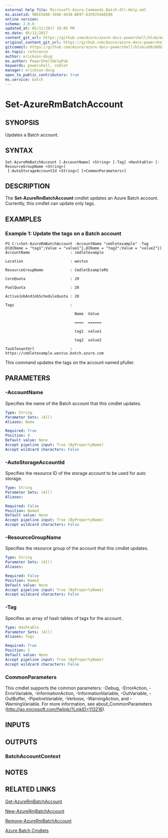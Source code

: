 ```yaml
---
external help file: Microsoft.Azure.Commands.Batch.dll-Help.xml
ms.assetid: 9BEE5888-304D-4438-BE97-D1FE254AEE98
online version:
schema: 2.0.0
updated_at: 05/11/2017 18:05 PM
ms.date: 05/11/2017
content_git_url: https://github.com/Azure/azure-docs-powershell/blob/master/azureps-cmdlets-docs/ResourceManager/AzureRM.Batch/v3.0.0/Set-AzureRmBatchAccount.md
original_content_git_url: https://github.com/Azure/azure-docs-powershell/blob/master/azureps-cmdlets-docs/ResourceManager/AzureRM.Batch/v3.0.0/Set-AzureRmBatchAccount.md
gitcommit: https://github.com/Azure/azure-docs-powershell/blob/a9b160b3b332c6a38589f1828b17cf2391c2454e
ms.topic: reference
author: erickson-doug
ms.author: PowerShellHelpPub
keywords: powershell, cmdlet
manager: erickson-doug
open_to_public_contributors: true
ms.service: batch
---
```


# Set-AzureRmBatchAccount

## SYNOPSIS
Updates a Batch account.

## SYNTAX

```
Set-AzureRmBatchAccount [-AccountName] <String> [-Tag] <Hashtable> [-ResourceGroupName <String>]
 [-AutoStorageAccountId <String>] [<CommonParameters>]
```

## DESCRIPTION
The **Set-AzureRmBatchAccount** cmdlet updates an Azure Batch account.
Currently, this cmdlet can update only tags.

## EXAMPLES

### Example 1: Update the tags on a Batch account
```
PS C:\>Set-AzureRmBatchAccount -AccountName "cmdletexample" -Tag @(@{Name = "tag1";Value = "value1"},@{Name = "tag2";Value = "value2"})
AccountName                  : cmdletexample

Location                     : westus

ResourceGroupName            : CmdletExampleRG

CoreQuota                    : 20

PoolQuota                    : 20

ActiveJobAndJobScheduleQuota : 20

Tags                         : 

                               Name  Value

                               ====  ======

                               tag1  value1

                               tag2  value2

TaskTenantUrl                : https://cmdletexample.westus.batch.azure.com
```

This command updates the tags on the account named pfuller.

## PARAMETERS

### -AccountName
Specifies the name of the Batch account that this cmdlet updates.

```yaml
Type: String
Parameter Sets: (All)
Aliases: Name

Required: True
Position: 0
Default value: None
Accept pipeline input: True (ByPropertyName)
Accept wildcard characters: False
```

### -AutoStorageAccountId
Specifies the resource ID of the storage account to be used for auto storage.

```yaml
Type: String
Parameter Sets: (All)
Aliases: 

Required: False
Position: Named
Default value: None
Accept pipeline input: True (ByPropertyName)
Accept wildcard characters: False
```

### -ResourceGroupName
Specifies the resource group of the account that this cmdlet updates.

```yaml
Type: String
Parameter Sets: (All)
Aliases: 

Required: False
Position: Named
Default value: None
Accept pipeline input: True (ByPropertyName)
Accept wildcard characters: False
```

### -Tag
Specifies an array of hash tables of tags for the account.

```yaml
Type: Hashtable
Parameter Sets: (All)
Aliases: Tags

Required: True
Position: 1
Default value: None
Accept pipeline input: True (ByPropertyName)
Accept wildcard characters: False
```

### CommonParameters
This cmdlet supports the common parameters: -Debug, -ErrorAction, -ErrorVariable, -InformationAction, -InformationVariable, -OutVariable, -OutBuffer, -PipelineVariable, -Verbose, -WarningAction, and -WarningVariable. For more information, see about_CommonParameters (http://go.microsoft.com/fwlink/?LinkID=113216).

## INPUTS

## OUTPUTS

### BatchAccountContext

## NOTES

## RELATED LINKS

[Get-AzureRmBatchAccount](./Get-AzureRmBatchAccount.md)

[New-AzureRmBatchAccount](./New-AzureRmBatchAccount.md)

[Remove-AzureRmBatchAccount](./Remove-AzureRmBatchAccount.md)

[Azure Batch Cmdlets](./AzureRM.Batch.md)


